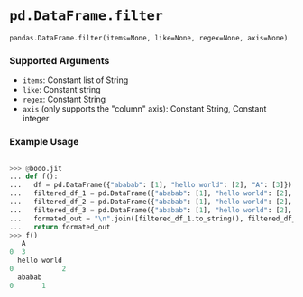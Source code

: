 # `pd.DataFrame.filter`

`pandas.DataFrame.filter(items=None, like=None, regex=None, axis=None)`


### Supported Arguments


- `items`: Constant list of String
- `like`: Constant string
- `regex`: Constant String
- `axis` (only supports the "column" axis): Constant String, Constant integer


### Example Usage

```py

>>> @bodo.jit
... def f():
...   df = pd.DataFrame({"ababab": [1], "hello world": [2], "A": [3]})
...   filtered_df_1 = pd.DataFrame({"ababab": [1], "hello world": [2], "A": [3]}).filter(items = ["A"])
...   filtered_df_2 = pd.DataFrame({"ababab": [1], "hello world": [2], "A": [3]}).filter(like ="hello", axis = "columns")
...   filtered_df_3 = pd.DataFrame({"ababab": [1], "hello world": [2], "A": [3]}).filter(regex="(ab){3}", axis = 1)
...   formated_out = "\n".join([filtered_df_1.to_string(), filtered_df_2.to_string(), filtered_df_3.to_string()])
...   return formated_out
>>> f()
   A
0  3
  hello world
0            2
  ababab
0       1
```


